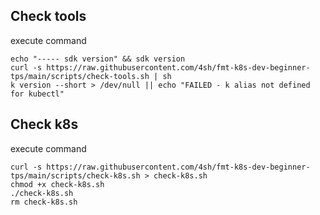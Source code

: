 ## Check tools

execute command
```
echo "----- sdk version" && sdk version
curl -s https://raw.githubusercontent.com/4sh/fmt-k8s-dev-beginner-tps/main/scripts/check-tools.sh | sh
k version --short > /dev/null || echo "FAILED - k alias not defined for kubectl"
```

## Check k8s

execute command
```
curl -s https://raw.githubusercontent.com/4sh/fmt-k8s-dev-beginner-tps/main/scripts/check-k8s.sh > check-k8s.sh
chmod +x check-k8s.sh
./check-k8s.sh
rm check-k8s.sh
```